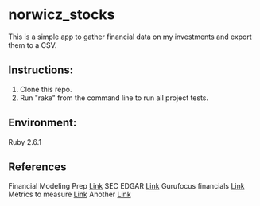# norwicz_stocks
This is a simple app to gather financial data on my investments and export them to a CSV.

## Instructions:
1. Clone this repo.
2. Run "rake" from the command line to run all project tests.

## Environment:
Ruby 2.6.1

## References
Financial Modeling Prep [Link](https://financialmodelingprep.com/developer/docs/)
SEC EDGAR [Link](https://www.sec.gov/edgar/searchedgar/companysearch.html)
Gurufocus financials [Link](https://www.gurufocus.com/download_financials_batch.php)
Metrics to measure [Link](https://www.fool.com/investing/general/2015/07/20/7-key-metrics-for-evaluating-equity-reits.aspx)
Another [Link](https://www.simplysafedividends.com/intelligent-income/posts/21-the-most-important-metrics-for-reit-investing)